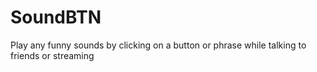 # SoundBTN
Play any funny sounds by clicking on a button or phrase while talking to friends or streaming
